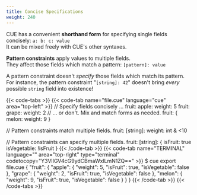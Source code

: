 ```yaml
---
title: Concise Specifications
weight: 240
---
```


CUE has a convenient **shorthand form** for specifying single fields concisely:
`a: b: c: value`\
It can be mixed freely with CUE's other syntaxes.

**Pattern constraints** apply values to multiple fields.\
They affect those fields which match a pattern: `[pattern]: value`

A pattern constraint doesn't *specify* those fields which match its pattern.\
For instance, the pattern constraint "`[string]: 42`" doesn't bring *every* possible `string`
field into existence!

{{< code-tabs >}}
{{< code-tab name="file.cue" language="cue" area="top-left" >}}
// Specify fields concisely ...
fruit: apple: weight: 5
fruit: grape: weight: 2
// ... or don't. Mix and match forms as needed.
fruit: {
	melon: weight: 9
}

// Pattern constraints match multiple fields.
fruit: [string]: weight: int & <10

// Pattern constraints can specify multiple fields.
fruit: [string]: {
	isFruit:     true
	isVegetable: !isFruit
}
{{< /code-tab >}}
{{< code-tab name="TERMINAL" language="" area="top-right" type="terminal" codetocopy="Y3VlIGV4cG9ydCBmaWxlLmN1ZQ==" >}}
$ cue export file.cue
{
    "fruit": {
        "apple": {
            "weight": 5,
            "isFruit": true,
            "isVegetable": false
        },
        "grape": {
            "weight": 2,
            "isFruit": true,
            "isVegetable": false
        },
        "melon": {
            "weight": 9,
            "isFruit": true,
            "isVegetable": false
        }
    }
}
{{< /code-tab >}}
{{< /code-tabs >}}
